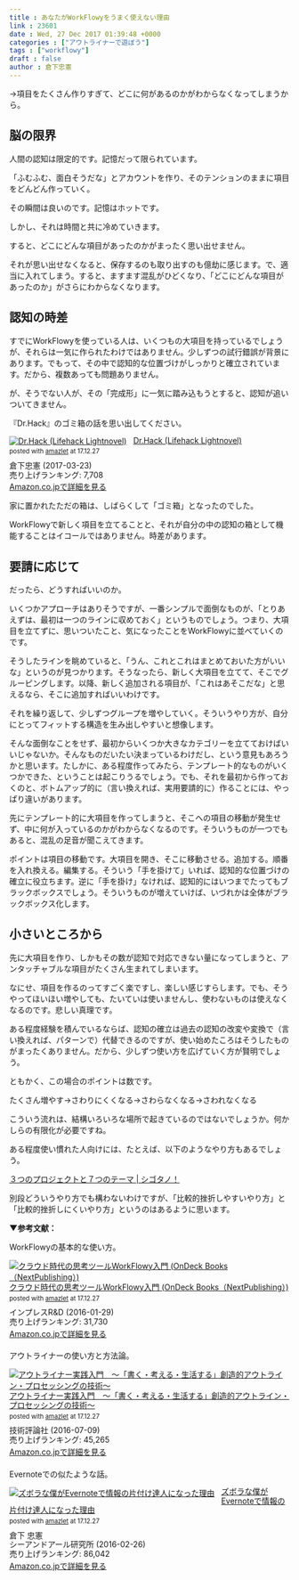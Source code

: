 ```yaml
---
title : あなたがWorkFlowyをうまく使えない理由
link : 23601
date : Wed, 27 Dec 2017 01:39:48 +0000
categories : ["アウトライナーで遊ぼう"]
tags : ["workflowy"]
draft : false
author : 倉下忠憲
---
```


→項目をたくさん作りすぎて、どこに何があるのかがわからなくなってしまうから。

<h2>脳の限界</h2>

人間の認知は限定的です。記憶だって限られています。

「ふむふむ、面白そうだな」とアカウントを作り、そのテンションのままに項目をどんどん作っていく。

その瞬間は良いのです。記憶はホットです。

しかし、それは時間と共に冷めていきます。

すると、どこにどんな項目があったのかがまったく思い出せません。

それが思い出せなくなると、保存するのも取り出すのも億劫に感じます。で、適当に入れてしまう。すると、ますます混乱がひどくなり、「どこにどんな項目があったのか」がさらにわからなくなります。

<h2>認知の時差</h2>

すでにWorkFlowyを使っている人は、いくつもの大項目を持っているでしょうが、それらは一気に作られたわけではありません。少しずつの試行錯誤が背景にあります。でもって、その中で認知的な位置づけがしっかりと確立されています。だから、複数あっても問題ありません。

が、そうでない人が、その「完成形」に一気に踏み込もうとすると、認知が追いついてきません。

『Dr.Hack』のゴミ箱の話を思い出してください。

<div class="amazlet-box" style="margin-bottom:0px;"><div class="amazlet-image" style="float:left;margin:0px 12px 1px 0px;"><a href="http://www.amazon.co.jp/exec/obidos/ASIN/B06XTC39LY/rashita1000-22/ref=nosim/" name="amazletlink" target="_blank"><img src="https://images-fe.ssl-images-amazon.com/images/I/41VTeWXKoeL._SL160_.jpg" alt="Dr.Hack (Lifehack Lightnovel)" style="border: none;" /></a></div><div class="amazlet-info" style="line-height:120%; margin-bottom: 10px"><div class="amazlet-name" style="margin-bottom:10px;line-height:120%"><a href="http://www.amazon.co.jp/exec/obidos/ASIN/B06XTC39LY/rashita1000-22/ref=nosim/" name="amazletlink" target="_blank">Dr.Hack (Lifehack Lightnovel)</a><div class="amazlet-powered-date" style="font-size:80%;margin-top:5px;line-height:120%">posted with <a href="http://www.amazlet.com/" title="amazlet" target="_blank">amazlet</a> at 17.12.27</div></div><div class="amazlet-detail">倉下忠憲 (2017-03-23)<br />売り上げランキング: 7,708<br /></div><div class="amazlet-sub-info" style="float: left;"><div class="amazlet-link" style="margin-top: 5px"><a href="http://www.amazon.co.jp/exec/obidos/ASIN/B06XTC39LY/rashita1000-22/ref=nosim/" name="amazletlink" target="_blank">Amazon.co.jpで詳細を見る</a></div></div></div><div class="amazlet-footer" style="clear: left"></div></div>


家に置かれたただの箱は、しばらくして「ゴミ箱」となったのでした。

WorkFlowyで新しく項目を立てることと、それが自分の中の認知の箱として機能することはイコールではありません。時差があります。

<h2>要請に応じて</h2>

だったら、どうすればいいのか。

いくつかアプローチはありそうですが、一番シンプルで面倒なものが、「とりあえずは、最初は一つのラインに収めておく」というものでしょう。つまり、大項目を立てずに、思いついたこと、気になったことをWorkFlowyに並べていくのです。

そうしたラインを眺めていると、「うん、これとこれはまとめておいた方がいいな」というのが見つかります。そうなったら、新しく大項目を立てて、そこでグルーピングします。以降、新しく追加される項目が、「これはあそこだな」と思えるなら、そこに追加すればいいわけです。

それを繰り返して、少しずつグループを増やしていく。そういうやり方が、自分にとってフィットする構造を生み出しやすいと想像します。

そんな面倒なことをせず、最初からいくつか大きなカテゴリーを立てておけばいいじゃないか。そんなものだいたい決まっているわけだし、という意見もあろうかと思います。たしかに、ある程度作ってみたら、テンプレート的なものがいくつかできた、ということは起こりうるでしょう。でも、それを最初から作っておくのと、ボトムアップ的に（言い換えれば、実用要請的に）作ることには、やっぱり違いがあります。

先にテンプレート的に大項目を作ってしまうと、そこへの項目の移動が発生せず、中に何が入っているのかがわからなくなるのです。そういうものが一つでもあると、混乱の足音が聞こえてきます。

ポイントは項目の移動です。大項目を開き、そこに移動させる。追加する。順番を入れ換える。編集する。そういう「手を掛けて」いれば、認知的な位置づけの確立に役立ちます。逆に「手を掛け」なければ、認知的にはいつまでたってもブラックボックスでしょう。そういうものが増えていけば、いづれかは全体がブラックボックス化します。

<h2>小さいところから</h2>

先に大項目を作り、しかもその数が認知で対応できない量になってしまうと、アンタッチャブルな項目がたくさん生まれてしまいます。

なにせ、項目を作るのってすごく楽ですし、楽しい感じすらします。でも、そうやってほいほい増やしても、たいていは使いませんし、使わないものは使えなくなるのです。悲しい真理です。

ある程度経験を積んでいるならば、認知の確立は過去の認知の改変や変換で（言い換えれば、パターンで）代替できるのですが、使い始めたころはそうしたものがまったくありません。だから、少しずつ使い方を広げていく方が賢明でしょう。

ともかく、この場合のポイントは数です。

たくさん増やす→さわりにくくなる→さわらなくなる→さわれなくなる

こういう流れは、結構いろいろな場所で起きているのではないでしょうか。何かしらの有限化が必要ですね。

ある程度使い慣れた人向けには、たとえば、以下のようなやり方もあるでしょう。

<a href="https://cyblog.jp/30093" title="３つのプロジェクトと７つのテーマ | シゴタノ！">３つのプロジェクトと７つのテーマ | シゴタノ！</a>

別段どういうやり方でも構わないわけですが、「比較的挫折しやすいやり方」と「比較的挫折しにくいやり方」というのはあるように思います。

<strong>▼参考文献：</strong>

WorkFlowyの基本的な使い方。

<div class="amazlet-box" style="margin-bottom:20px;"><div class="amazlet-image" style="float:left;margin:0px 12px 1px 0px;"><a href="http://www.amazon.co.jp/exec/obidos/ASIN/B01AXRCDU4/rashita1000-22/ref=nosim/" name="amazletlink" target="_blank"><img src="https://images-fe.ssl-images-amazon.com/images/I/51ymv5zS94L._SL160_.jpg" alt="クラウド時代の思考ツールWorkFlowy入門 (OnDeck Books（NextPublishing）)" style="border: none;" /></a></div><div class="amazlet-info" style="line-height:120%; margin-bottom: 10px"><div class="amazlet-name" style="margin-bottom:10px;line-height:120%"><a href="http://www.amazon.co.jp/exec/obidos/ASIN/B01AXRCDU4/rashita1000-22/ref=nosim/" name="amazletlink" target="_blank">クラウド時代の思考ツールWorkFlowy入門 (OnDeck Books（NextPublishing）)</a><div class="amazlet-powered-date" style="font-size:80%;margin-top:5px;line-height:120%">posted with <a href="http://www.amazlet.com/" title="amazlet" target="_blank">amazlet</a> at 17.12.27</div></div><div class="amazlet-detail">インプレスR&D (2016-01-29)<br />売り上げランキング: 31,730<br /></div><div class="amazlet-sub-info" style="float: left;"><div class="amazlet-link" style="margin-top: 5px"><a href="http://www.amazon.co.jp/exec/obidos/ASIN/B01AXRCDU4/rashita1000-22/ref=nosim/" name="amazletlink" target="_blank">Amazon.co.jpで詳細を見る</a></div></div></div><div class="amazlet-footer" style="clear: left"></div></div>


アウトライナーの使い方と方法論。

<div class="amazlet-box" style="margin-bottom:20px;"><div class="amazlet-image" style="float:left;margin:0px 12px 1px 0px;"><a href="http://www.amazon.co.jp/exec/obidos/ASIN/B01I0TZWUK/rashita1000-22/ref=nosim/" name="amazletlink" target="_blank"><img src="https://images-fe.ssl-images-amazon.com/images/I/51HoJpXhvnL._SL160_.jpg" alt="アウトライナー実践入門　～「書く・考える・生活する」創造的アウトライン・プロセッシングの技術～" style="border: none;" /></a></div><div class="amazlet-info" style="line-height:120%; margin-bottom: 10px"><div class="amazlet-name" style="margin-bottom:10px;line-height:120%"><a href="http://www.amazon.co.jp/exec/obidos/ASIN/B01I0TZWUK/rashita1000-22/ref=nosim/" name="amazletlink" target="_blank">アウトライナー実践入門　～「書く・考える・生活する」創造的アウトライン・プロセッシングの技術～</a><div class="amazlet-powered-date" style="font-size:80%;margin-top:5px;line-height:120%">posted with <a href="http://www.amazlet.com/" title="amazlet" target="_blank">amazlet</a> at 17.12.27</div></div><div class="amazlet-detail">技術評論社 (2016-07-09)<br />売り上げランキング: 45,265<br /></div><div class="amazlet-sub-info" style="float: left;"><div class="amazlet-link" style="margin-top: 5px"><a href="http://www.amazon.co.jp/exec/obidos/ASIN/B01I0TZWUK/rashita1000-22/ref=nosim/" name="amazletlink" target="_blank">Amazon.co.jpで詳細を見る</a></div></div></div><div class="amazlet-footer" style="clear: left"></div></div>


Evernoteでの似たような話。

<div class="amazlet-box" style="margin-bottom:20px;"><div class="amazlet-image" style="float:left;margin:0px 12px 1px 0px;"><a href="http://www.amazon.co.jp/exec/obidos/ASIN/4863541953/rashita1000-22/ref=nosim/" name="amazletlink" target="_blank"><img src="https://images-fe.ssl-images-amazon.com/images/I/514KoiCNJ1L._SL160_.jpg" alt="ズボラな僕がEvernoteで情報の片付け達人になった理由" style="border: none;" /></a></div><div class="amazlet-info" style="line-height:120%; margin-bottom: 10px"><div class="amazlet-name" style="margin-bottom:10px;line-height:120%"><a href="http://www.amazon.co.jp/exec/obidos/ASIN/4863541953/rashita1000-22/ref=nosim/" name="amazletlink" target="_blank">ズボラな僕がEvernoteで情報の片付け達人になった理由</a><div class="amazlet-powered-date" style="font-size:80%;margin-top:5px;line-height:120%">posted with <a href="http://www.amazlet.com/" title="amazlet" target="_blank">amazlet</a> at 17.12.27</div></div><div class="amazlet-detail">倉下 忠憲 <br />シーアンドアール研究所 (2016-02-26)<br />売り上げランキング: 86,042<br /></div><div class="amazlet-sub-info" style="float: left;"><div class="amazlet-link" style="margin-top: 5px"><a href="http://www.amazon.co.jp/exec/obidos/ASIN/4863541953/rashita1000-22/ref=nosim/" name="amazletlink" target="_blank">Amazon.co.jpで詳細を見る</a></div></div></div><div class="amazlet-footer" style="clear: left"></div></div>





